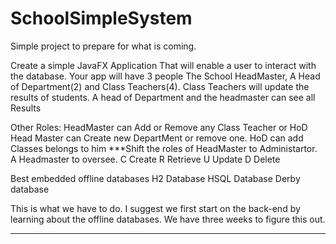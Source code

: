 # SchoolSimpleSystem
Simple project to prepare for what is coming.

Create a simple JavaFX Application That will enable a user to interact
with the database.
Your app will have 3 people The School HeadMaster, A Head of Department(2)
and Class Teachers(4).
Class Teachers will update the results of students.
A head of Department and the headmaster can see all Results

Other Roles:
HeadMaster can Add or Remove any Class Teacher or HoD
Head Master can Create new DepartMent or remove one.
HoD can add Classes belongs to him
***Shift the roles of HeadMaster to Administartor.
A Headmaster to oversee.
C Create
R Retrieve
U Update
D Delete

Best embedded offline databases
H2 Database
HSQL Database
Derby database

This is what we have to do. I suggest we first start on the back-end by learning about the offline databases. We have three weeks to figure this out.

*************************************************************************************************************************************
